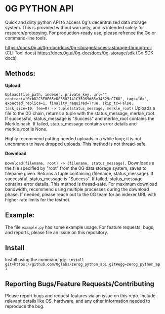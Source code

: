 # 0G PYTHON API
Quick and dirty python API to access 0g's decentralized data storage system. This is provided without warranty, and is intended solely for research/protopying. For production-ready use, please refrence the Go or command-line tools.

https://docs.0g.ai/0g-doc/docs/0g-storage/access-storage-through-cli (CLI Tool docs)
https://docs.0g.ai/0g-doc/docs/0g-storage/sdk (Go SDK docs)

## Methods: 
**Upload**:

```Upload(file_path, indexer, private_key, url="", contract="0xbD2C3F0E65eDF5582141C35969d66e34629cC768", tags="0x", expected_replica=1, finality_required=True, skip_tx=False, task_size=10, fee=0) -> tuple(status_message, merkle_root)```
Uploads a file to the 0G chain, returns a tuple with the status_message, merkle_root.  
If successful, status_message is "Success" and merkle_root contains the Merkle hash.
If failed, status_message contains error details and merkle_root is None.

Highly recommend putting needed uploads in a while loop; it is not uncommon to have dropped uploads. This method is not thread-safe. 

**Download**:

```Download(filename, root) -> (filename, status_message).```
Downloads a the file specified by "root" from the 0G data storage system, saves to filename given. Returns a tuple containing (filename, status_message).
If successful, status_message is "Success".
If failed, status_message contains error details.
This method is thread-safe. For maximum download bandwidth, recommend using multiple processes during the download phase. If needed, please reach out to the 0G team for an indexer URL with higher rate limits for the testnet. 

## Example:
The file `example.py` has some example usage. For feature requests, bugs, and reports, please file an issue on this repository.

## Install
Install using the command ```pip install git+https://github.com/0glabs/zerog_python_api.git#egg=zerog_python_api```

## Reporting Bugs/Feature Requests/Contributing
Please report bugs and request features via an issue on this repo. Include relevant details like OS, hardware, and any other information needed to reproduce the bug. 

